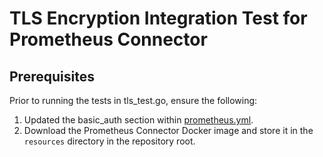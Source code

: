 # TLS Encryption Integration Test for Prometheus Connector

## Prerequisites
Prior to running the tests in tls_test.go, ensure the following:
1. Updated the basic_auth section within [prometheus.yml](./config/prometheus.yml).
2. Download the Prometheus Connector Docker image and store it in the `resources` directory in the repository root.